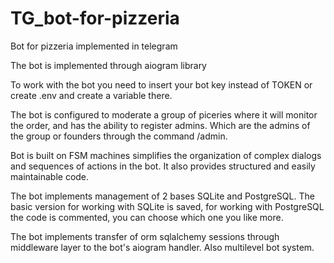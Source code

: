 # TG_bot-for-pizzeria

Bot for pizzeria implemented in telegram

The bot is implemented through aiogram library 

To work with the bot you need to insert your bot key instead of TOKEN or create .env and create a variable there.

The bot is configured to moderate a group of piceries where it will monitor the order, and has the ability to register admins. Which are the admins of the group or founders through the command /admin.

Bot is built on FSM machines simplifies the organization of complex dialogs and sequences of actions in the bot.
It also provides structured and easily maintainable code.

The bot implements management of 2 bases SQLite and PostgreSQL. The basic version for working with SQLite is saved, for working with PostgreSQL the code is commented, you can choose which one you like more.

The bot implements transfer of orm sqlalchemy sessions through middleware layer to the bot's aiogram handler. Also multilevel bot system.
